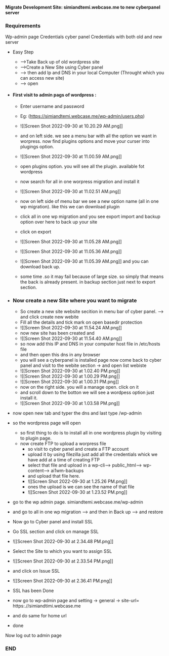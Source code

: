 #### Migrate Development Site: simiandtemi.webcase.me to new cyberpanel server

### Requirements
Wp-admin page Credentials
cyber panel Credentials with both old and new server

- Easy Step
	- -->Take Back up of old wordpress site
	- -->Create a New Site using Cyber panel 
	- --> then add Ip and DNS in your local Computer (Throught which you can access new site)
	- --> open 

- #### First visit to admin pags of wordpress : 

	- Enter username  and password 
	- Eg: (https://simiandtemi.webcase.me/wp-admin/users.php)
	- ![[Screen Shot 2022-09-30 at 10.20.29 AM.png]]
	- and on left side. we see a menu bar with all the option we want in worpress. now find plugins options and move your curser into plugings option.
	- ![[Screen Shot 2022-09-30 at 11.00.59 AM.png]]
	- open plugins option. you will see all the plugin. available fot wordpress
	- now search for all in one worpress migration and install it
	- ![[Screen Shot 2022-09-30 at 11.02.51 AM.png]]
	- now on left side of menu bar we see a new option name (all in one wp migration). like this we can download plugin
	- click all in one wp migration and you see export import and backup option over here to back up your site
	- click on export 
	- ![[Screen Shot 2022-09-30 at 11.05.28 AM.png]]
	
	- ![[Screen Shot 2022-09-30 at 11.05.36 AM.png]]
	- ![[Screen Shot 2022-09-30 at 11.05.39 AM.png]]
	and you can download back up.
	- some time .so it may fail because of large size. so simply that means the back is already present. in backup section just next to export section.

- ### Now create a new Site where you want to migrate
	- So create a new site website secition in menu bar of cyber panel. --> and click create new webite
	- Fill all the details and tick mark on open basedir protection
	- ![[Screen Shot 2022-09-30 at 11.54.24 AM.png]]
	- now new site has been created and 
	- ![[Screen Shot 2022-09-30 at 11.54.40 AM.png]]
	- so now add this IP and DNS in your computer host file in /etc/hosts file
	- and then open this dns in any browser
	- you will see a cyberpanel is installed page
		now come back to cyber panel and visit to the webite section -> and open list webiste 
	- ![[Screen Shot 2022-09-30 at 1.02.40 PM.png]]
	- ![[Screen Shot 2022-09-30 at 1.00.29 PM.png]]
	- ![[Screen Shot 2022-09-30 at 1.00.31 PM.png]]
	- now on the right side. you will a manage open. click on it
	- and scroll down to the botton we will see a wordpess option just install it.
	- ![[Screen Shot 2022-09-30 at 1.03.58 PM.png]]
-  now open new tab and typer the dns and last type /wp-admin

- so the wordpress page will open 
	- so first thing to do is to install all in one wordpress plugin by 
	visiting to plugin page.
	- now create FTP  to upload a worpress file 
		- so visit to cyber panel and create a FTP account 
		- upload it by using filezilla just add all the credentials whick we have add  at a time of creating FTP  
		- select that file and upload in a wp-cli--> public_html--> wp-content--> ai1wm-backups 
		- and upload that file here.
		- ![[Screen Shot 2022-09-30 at 1.25.26 PM.png]]
		- ones the upload is we can see the name of that file 
		- 	![[Screen Shot 2022-09-30 at 1.23.52 PM.png]]


- go to the wp admin page. simiandtemi.webcase.me/wp-admin
- and go to all in one wp migration --> and then in Back up --> and restore 

- Now go to Cyber panel and install SSL
 - Go SSL section and click on manage SSL

- ![[Screen Shot 2022-09-30 at 2.34.48 PM.png]]
 - Select the Site to which you want to assign SSL
 - ![[Screen Shot 2022-09-30 at 2.33.54 PM.png]]
- and click on Issue SSL
- ![[Screen Shot 2022-09-30 at 2.36.41 PM.png]]
- SSL has been Done
- now go to wp-admin page and setting -> general -> site-url= https:.//simiandtimi.webcase.me
- and do same for home url
- done

Now log out to admin page

### END







